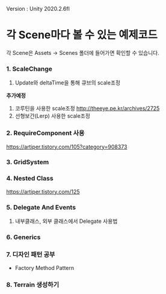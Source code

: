 Version : Unity 2020.2.6fl


# 각 Scene마다 볼 수 있는 예제코드
각 Scene은 Assets -> Scenes 폴더에 들어가면 확인할 수 있습니다.


### 1. ScaleChange
1. Update와 deltaTime을 통해 큐브의 scale조정

**추가예정**
1. 코루틴을 사용한 scale조정 http://theeye.pe.kr/archives/2725
2. 선형보간(Lerp) 사용한 scale조정


### 2. RequireComponent 사용
https://artiper.tistory.com/105?category=908373


### 3. GridSystem


### 4. Nested Class
https://artiper.tistory.com/125



### 5. Delegate And Events
1. 내부클래스, 외부 클래스에서 Delegate 사용법

### 6. Generics

### 7. 디자인 패턴 공부
- Factory Method Pattern

### 8. Terrain 생성하기
